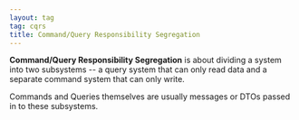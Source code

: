 ```yaml
---
layout: tag
tag: cqrs
title: Command/Query Responsibility Segregation
---
```


**Command/Query Responsibility Segregation** is about dividing a system into two subsystems -- a query system that can only read data and a separate command system that can only write.

Commands and Queries themselves are usually messages or DTOs passed in to these subsystems.